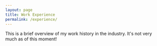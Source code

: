 ```yaml
---
layout: page
title: Work Experience
permalink: /experience/
---
```


This is a brief overview of my work history in the industry. It's not very much as of this moment!
